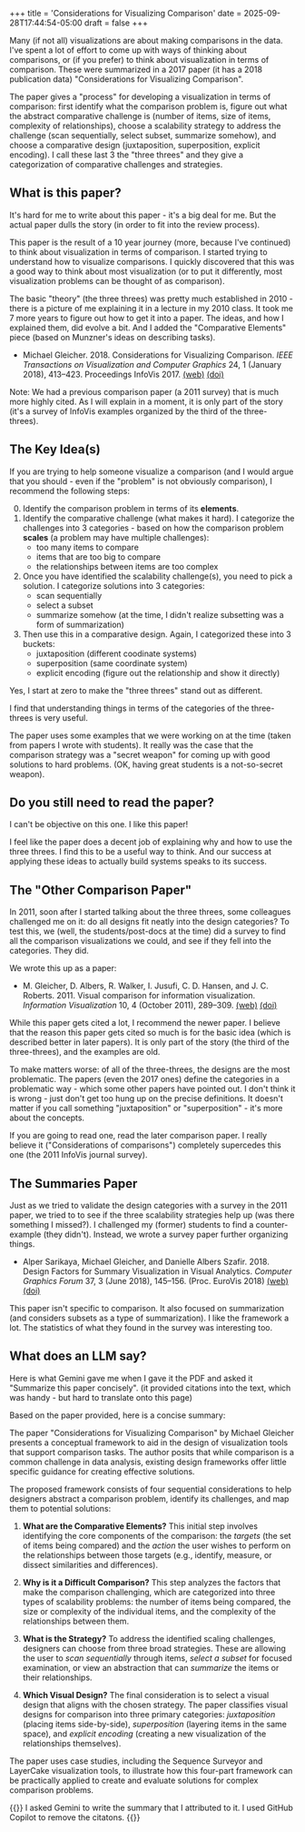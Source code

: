 +++
title = 'Considerations for Visualizing Comparison'
date = 2025-09-28T17:44:54-05:00
draft = false
+++

Many (if not all) visualizations are about making comparisons in the data. I've spent a lot of effort to come up with ways of thinking about comparisons, or (if you prefer) to think about visualization in terms of comparison. These were summarized in a 2017 paper (it has a 2018 publication data) "Considerations for Visualizing Comparison". 

The paper gives a "process" for developing a visualization in terms of comparison: first identify what the comparison problem is, figure out what the abstract comparative challenge is (number of items, size of items, complexity of relationships), choose a scalability strategy to address the challenge (scan sequentially, select subset, summarize somehow), and choose a comparative design (juxtaposition, superposition, explicit encoding). I call these last 3 the "three threes" and they give a categorization of comparative challenges and strategies.

<!--more-->

## What is this paper?

It's hard for me to write about this paper - it's a big deal for me. But the actual paper dulls the story (in order to fit into the review process). 

This paper is the result of a 10 year journey (more, because I've continued) to think about visualization in terms of comparison. I started trying to understand how to visualize comparisons. I quickly discovered that this was a good way to think about most visualization (or to put it differently, most visualization problems can be thought of as comparison).

The basic "theory" (the three threes) was pretty much established in 2010 - there is a picture of me explaining it in a lecture in my 2010 class. It took me 7 more years to figure out how to get it into a paper. The ideas, and how I explained them, did evolve a bit. And I added the "Comparative Elements" piece (based on Munzner's ideas on describing tasks).

+ Michael Gleicher. 2018. Considerations for Visualizing Comparison. *IEEE Transactions on Visualization and Computer Graphics* 24, 1 (January 2018), 413–423. Proceedings InfoVis 2017. [(web)](https://graphics.cs.wisc.edu/Papers/2018/Gle18/) [(doi)](https://doi.org/10.1109/TVCG.2017.2744199)

Note: We had a previous comparison paper (a 2011 survey) that is much more highly cited. As I will explain in a moment, it is only part of the story (it's a survey of InfoVis examples organized by the third of the three-threes).

## The Key Idea(s)

If you are trying to help someone visualize a comparison (and I would argue that you should - even if the "problem" is not obviously comparison), I recommend the following steps:

0. Identify the comparison problem in terms of its **elements**.
1. Identify the comparative challenge (what makes it hard). I categorize the challenges into 3 categories - based on how the comparison problem **scales** (a problem may have multiple challenges):
    - too many items to compare
    - items that are too big to compare
    - the relationships between items are too complex
2. Once you have identified the scalability challenge(s), you need to pick a solution. I categorize solutions into 3 categories:
    - scan sequentially
    - select a subset
    - summarize somehow (at the time, I didn't realize subsetting was a form of summarization)
3. Then use this in a comparative design. Again, I categorized these into 3 buckets:
    - juxtaposition (different coodinate systems)
    - superposition (same coordinate system)
    - explicit encoding (figure out the relationship and show it directly)

Yes, I start at zero to make the "three threes" stand out as different.

I find that understanding things in terms of the categories of the three-threes is very useful. 

The paper uses some examples that we were working on at the time (taken from papers I wrote with students). It really was the case that the comparison strategy was a "secret weapon" for coming up with good solutions to hard problems. (OK, having great students is a not-so-secret weapon).

## Do you still need to read the paper?

I can't be objective on this one. I like this paper!

I feel like the paper does a decent job of explaining why and how to use the three threes. I find this to be a useful way to think. And our success at applying these ideas to actually build systems speaks to its success. 

## The "Other Comparison Paper"

In 2011, soon after I started talking about the three threes, some colleagues challenged me on it: do all designs fit neatly into the design categories? To test this, we (well, the students/post-docs at the time) did a survey to find all the comparison visualizations we could, and see if they fell into the categories. They did.

We wrote this up as a paper:
- M. Gleicher, D. Albers, R. Walker, I. Jusufi, C. D. Hansen, and J. C. Roberts. 2011. Visual comparison for information visualization. *Information Visualization* 10, 4 (October 2011), 289–309. [(web)](https://graphics.cs.wisc.edu/Papers/2011/GAWJHR11/) [(doi)](https://doi.org/10.1177/1473871611416549)

While this paper gets cited a lot, I recommend the newer paper. I believe that the reason this paper gets cited so much is for the basic idea (which is described better in later papers). It is only part of the story (the third of the three-threes), and the examples are old.

To make matters worse: of all of the three-threes, the designs are the most problematic. The papers (even the 2017 ones) define the categories in a problematic way - which some other papers have pointed out. I don't think it is wrong - just don't get too hung up on the precise definitions. It doesn't matter if you call something "juxtaposition" or "superposition" - it's more about the concepts.

If you are going to read one, read the later comparison paper. I really believe it ("Considerations of comparisons") completely supercedes this one (the 2011 InfoVis journal survey).

## The Summaries Paper

Just as we tried to validate the design categories with a survey in the 2011 paper, we tried to to see if the three scalability strategies help up (was there something I missed?). I challenged my (former) students to find a counter-example (they didn't). Instead, we wrote a survey paper further organizing things.

- Alper Sarikaya, Michael Gleicher, and Danielle Albers Szafir. 2018. Design Factors for Summary Visualization in Visual Analytics. *Computer Graphics Forum* 37, 3 (June 2018), 145–156. (Proc. EuroVis 2018) [(web)](https://graphics.cs.wisc.edu/Papers/2018/SGA18/) [(doi)](https://doi.org/10.1111/cgf.13408)

This paper isn't specific to comparison. It also focused on summarization (and considers subsets as a type of summarization). I like the framework a lot. The statistics of what they found in the survey was interesting too.

## What does an LLM say?

Here is what Gemini gave me when I gave it the PDF and asked it "Summarize this paper concisely".  (it provided citations into the text, which was handy - but hard to translate onto this page)

Based on the paper provided, here is a concise summary:

The paper "Considerations for Visualizing Comparison" by Michael Gleicher presents a conceptual framework to aid in the design of visualization tools that support comparison tasks. The author posits that while comparison is a common challenge in data analysis, existing design frameworks offer little specific guidance for creating effective solutions.

The proposed framework consists of four sequential considerations to help designers abstract a comparison problem, identify its challenges, and map them to potential solutions:

1.  **What are the Comparative Elements?** This initial step involves identifying the core components of the comparison: the *targets* (the set of items being compared) and the *action* the user wishes to perform on the relationships between those targets (e.g., identify, measure, or dissect similarities and differences).

2.  **Why is it a Difficult Comparison?** This step analyzes the factors that make the comparison challenging, which are categorized into three types of scalability problems: the number of items being compared, the size or complexity of the individual items, and the complexity of the relationships between them.

3.  **What is the Strategy?** To address the identified scaling challenges, designers can choose from three broad strategies. These are allowing the user to *scan sequentially* through items, *select a subset* for focused examination, or view an abstraction that can *summarize* the items or their relationships.

4.  **Which Visual Design?** The final consideration is to select a visual design that aligns with the chosen strategy. The paper classifies visual designs for comparison into three primary categories: *juxtaposition* (placing items side-by-side), *superposition* (layering items in the same space), and *explicit encoding* (creating a new visualization of the relationships themselves).

The paper uses case studies, including the Sequence Surveyor and LayerCake visualization tools, to illustrate how this four-part framework can be practically applied to create and evaluate solutions for complex comparison problems.

{{<genai>}}
I asked Gemini to write the summary that I attributed to it. I used GitHub Copilot to remove the citatons.
{{</genai>}}